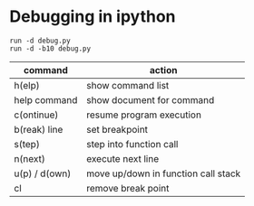 # Debugging in ipython

~~~
run -d debug.py
run -d -b10 debug.py
~~~

| command | action |
|---------|--------|
| h(elp) | show command list |
| help command | show document for command |
| c(ontinue) | resume program execution |
| b(reak) line | set breakpoint |
| s(tep) | step into function call |
| n(next)| execute next line |
| u(p) / d(own) | move up/down in function call stack |
| cl | remove break point |

